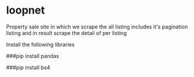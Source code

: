 # loopnet
Property sale site in which we scrape the all listing includes it's pagination listing and in result scrape the detail of per listing

Install the following libraries

###pip install pandas


###pip install bs4
